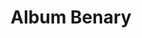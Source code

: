 ---
title: Album Benary
categories: []
artist: Ernst Benary
layout: collection
lead: The U.S. Department of Agriculture's Pomological Watercolor Collection is an
  archive of some 7,500 botanical watercolors created for the USDA between the years
  1886 and 1942 by around five dozen artists.
tag: 'Album Benary'
thumb: ''
image: "benary.jpg"
cover: benary.jpg
---